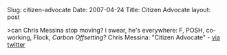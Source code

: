 Slug: citizen-advocate
Date: 2007-04-24
Title: Citizen Advocate
layout: post

&gt;can Chris Messina stop moving? i swear, he&#39;s everywhere: F, POSH, co-working, Flock, *Carbon Offsetting*? Chris Messina: &quot;Citizen Advocate&quot; - [via twitter](http://twitter.com/redmonk/statuses/37006252)
